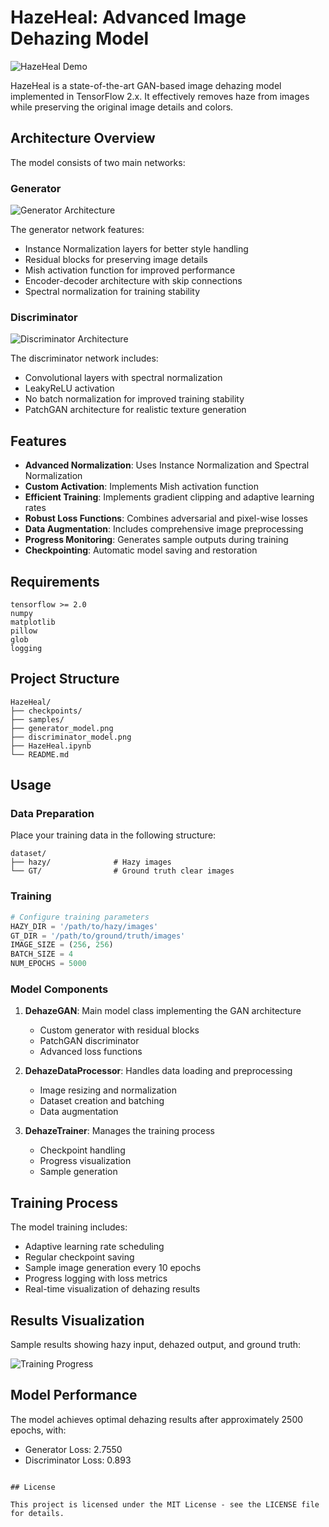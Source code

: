 # HazeHeal: Advanced Image Dehazing Model

![HazeHeal Demo](samples/epoch_1.png)

HazeHeal is a state-of-the-art GAN-based image dehazing model implemented in TensorFlow 2.x. It effectively removes haze from images while preserving the original image details and colors.

## Architecture Overview

The model consists of two main networks:

### Generator
![Generator Architecture](generator_model.png)

The generator network features:
- Instance Normalization layers for better style handling
- Residual blocks for preserving image details
- Mish activation function for improved performance
- Encoder-decoder architecture with skip connections
- Spectral normalization for training stability

### Discriminator
![Discriminator Architecture](discriminator_model.png)

The discriminator network includes:
- Convolutional layers with spectral normalization
- LeakyReLU activation
- No batch normalization for improved training stability
- PatchGAN architecture for realistic texture generation

## Features

- **Advanced Normalization**: Uses Instance Normalization and Spectral Normalization
- **Custom Activation**: Implements Mish activation function
- **Efficient Training**: Implements gradient clipping and adaptive learning rates
- **Robust Loss Functions**: Combines adversarial and pixel-wise losses
- **Data Augmentation**: Includes comprehensive image preprocessing
- **Progress Monitoring**: Generates sample outputs during training
- **Checkpointing**: Automatic model saving and restoration

## Requirements

```
tensorflow >= 2.0
numpy
matplotlib
pillow
glob
logging
```

## Project Structure

```
HazeHeal/
├── checkpoints/         
├── samples/             
├── generator_model.png  
├── discriminator_model.png 
├── HazeHeal.ipynb             
└── README.md           
```

## Usage

### Data Preparation

Place your training data in the following structure:
```
dataset/
├── hazy/              # Hazy images
└── GT/                # Ground truth clear images
```

### Training

```python
# Configure training parameters
HAZY_DIR = '/path/to/hazy/images'
GT_DIR = '/path/to/ground/truth/images'
IMAGE_SIZE = (256, 256)
BATCH_SIZE = 4
NUM_EPOCHS = 5000


```

### Model Components

1. **DehazeGAN**: Main model class implementing the GAN architecture
   - Custom generator with residual blocks
   - PatchGAN discriminator
   - Advanced loss functions

2. **DehazeDataProcessor**: Handles data loading and preprocessing
   - Image resizing and normalization
   - Dataset creation and batching
   - Data augmentation

3. **DehazeTrainer**: Manages the training process
   - Checkpoint handling
   - Progress visualization
   - Sample generation

## Training Process

The model training includes:
- Adaptive learning rate scheduling
- Regular checkpoint saving
- Sample image generation every 10 epochs
- Progress logging with loss metrics
- Real-time visualization of dehazing results

## Results Visualization

Sample results showing hazy input, dehazed output, and ground truth:

![Training Progress](samples/epoch_10.png)

## Model Performance

The model achieves optimal dehazing results after approximately 2500 epochs, with:
- Generator Loss: 2.7550
- Discriminator Loss: 0.893


```

## License

This project is licensed under the MIT License - see the LICENSE file for details.
